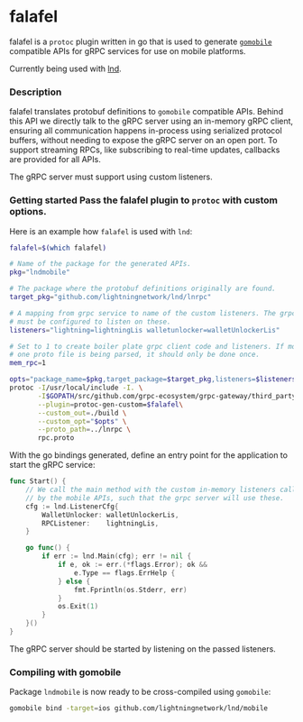 # falafel
falafel is a `protoc` plugin written in go that is used to generate
[`gomobile`](https://godoc.org/golang.org/x/mobile/cmd/gomobile) compatible
APIs for gRPC services for use on mobile platforms.

Currently being used with
[lnd](https://github.com/lightningnetwork/lnd/tree/master/mobile).

### Description
falafel translates protobuf definitions to `gomobile` compatible APIs. Behind
this API we directly talk to the gRPC server using an in-memory gRPC client,
ensuring all communication happens in-process using serialized protocol
buffers, without needing to expose the gRPC server on an open port. To support
streaming RPCs, like subscribing to real-time updates, callbacks are provided
for all APIs.

The gRPC server must support using custom listeners.

### Getting started Pass the falafel plugin to `protoc` with custom options.
Here is an example how `falafel` is used with `lnd`:

```bash
falafel=$(which falafel)

# Name of the package for the generated APIs.
pkg="lndmobile"

# The package where the protobuf definitions originally are found.
target_pkg="github.com/lightningnetwork/lnd/lnrpc"

# A mapping from grpc service to name of the custom listeners. The grpc server
# must be configured to listen on these.
listeners="lightning=lightningLis walletunlocker=walletUnlockerLis"

# Set to 1 to create boiler plate grpc client code and listeners. If more than
# one proto file is being parsed, it should only be done once.
mem_rpc=1

opts="package_name=$pkg,target_package=$target_pkg,listeners=$listeners,mem_rpc=$mem_rpc"
protoc -I/usr/local/include -I. \
       -I$GOPATH/src/github.com/grpc-ecosystem/grpc-gateway/third_party/googleapis \
       --plugin=protoc-gen-custom=$falafel\
       --custom_out=./build \
       --custom_opt="$opts" \
       --proto_path=../lnrpc \
       rpc.proto
```

With the go bindings generated, define an entry point for the application to
start the gRPC service:

```go
func Start() {
	// We call the main method with the custom in-memory listeners called
	// by the mobile APIs, such that the grpc server will use these.
	cfg := lnd.ListenerCfg{
		WalletUnlocker: walletUnlockerLis,
		RPCListener:    lightningLis,
	}

	go func() {
		if err := lnd.Main(cfg); err != nil {
			if e, ok := err.(*flags.Error); ok &&
				e.Type == flags.ErrHelp {
			} else {
				fmt.Fprintln(os.Stderr, err)
			}
			os.Exit(1)
		}
	}()
}
```

The gRPC server should be started by listening on the passed listeners.

### Compiling with gomobile
Package `lndmobile` is now ready to be cross-compiled using `gomobile`:
```bash
gomobile bind -target=ios github.com/lightningnetwork/lnd/mobile
```
